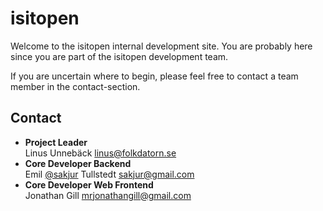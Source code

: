 isitopen
========

Welcome to the isitopen internal development site.
You are probably here since you are part of the isitopen development team.

If you are uncertain where to begin, please feel free to contact a team member in the contact-section.

## Contact  ##

- **Project Leader** <br /> Linus Unnebäck <linus@folkdatorn.se>
- **Core Developer Backend** <br /> Emil [@sakjur](https://twitter.com/#!/sakjur) Tullstedt <sakjur@gmail.com>
- **Core Developer Web Frontend** <br /> Jonathan Gill <mrjonathangill@gmail.com>
